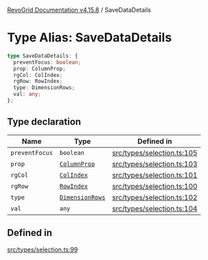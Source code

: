 [RevoGrid Documentation v4.15.8](README.md) / SaveDataDetails

# Type Alias: SaveDataDetails

```ts
type SaveDataDetails: {
  preventFocus: boolean;
  prop: ColumnProp;
  rgCol: ColIndex;
  rgRow: RowIndex;
  type: DimensionRows;
  val: any;
};
```

## Type declaration

| Name | Type | Defined in |
| ------ | ------ | ------ |
| `preventFocus` | `boolean` | [src/types/selection.ts:105](https://github.com/revolist/revogrid/blob/2ac43d2713c9d394ff33675f959c6432bf5aa023/src/types/selection.ts#L105) |
| `prop` | [`ColumnProp`](TypeAlias.ColumnProp.md) | [src/types/selection.ts:103](https://github.com/revolist/revogrid/blob/2ac43d2713c9d394ff33675f959c6432bf5aa023/src/types/selection.ts#L103) |
| `rgCol` | [`ColIndex`](TypeAlias.ColIndex.md) | [src/types/selection.ts:101](https://github.com/revolist/revogrid/blob/2ac43d2713c9d394ff33675f959c6432bf5aa023/src/types/selection.ts#L101) |
| `rgRow` | [`RowIndex`](TypeAlias.RowIndex.md) | [src/types/selection.ts:100](https://github.com/revolist/revogrid/blob/2ac43d2713c9d394ff33675f959c6432bf5aa023/src/types/selection.ts#L100) |
| `type` | [`DimensionRows`](TypeAlias.DimensionRows.md) | [src/types/selection.ts:102](https://github.com/revolist/revogrid/blob/2ac43d2713c9d394ff33675f959c6432bf5aa023/src/types/selection.ts#L102) |
| `val` | `any` | [src/types/selection.ts:104](https://github.com/revolist/revogrid/blob/2ac43d2713c9d394ff33675f959c6432bf5aa023/src/types/selection.ts#L104) |

## Defined in

[src/types/selection.ts:99](https://github.com/revolist/revogrid/blob/2ac43d2713c9d394ff33675f959c6432bf5aa023/src/types/selection.ts#L99)
